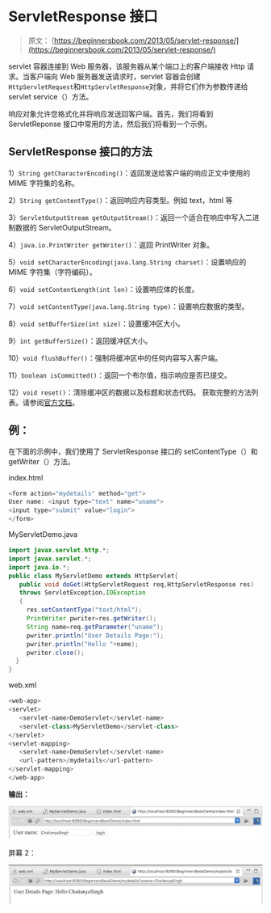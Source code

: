 # ServletResponse 接口

> 原文： [https://beginnersbook.com/2013/05/servlet-response/](https://beginnersbook.com/2013/05/servlet-response/)

servlet 容器连接到 Web 服务器，该服务器从某个端口上的客户端接收 Http 请求。当客户端向 Web 服务器发送请求时，servlet 容器会创建`HttpServletRequest`和`HttpServletResponse`对象，并将它们作为参数传递给 servlet service（）方法。

响应对象允许您格式化并将响应发送回客户端。首先，我们将看到 ServletReponse 接口中常用的方法，然后我们将看到一个示例。

## ServletResponse 接口的方法

1）`String getCharacterEncoding()`：返回发送给客户端的响应正文中使用的 MIME 字符集的名称。

2）`String getContentType()`：返回响应内容类型。例如 text，html 等

3）`ServletOutputStream getOutputStream()`：返回一个适合在响应中写入二进制数据的 ServletOutputStream。

4）`java.io.PrintWriter getWriter()`：返回 PrintWriter 对象。

5）`void setCharacterEncoding(java.lang.String charset)`：设置响应的 MIME 字符集（字符编码）。

6）`void setContentLength(int len)`：设置响应体的长度。

7）`void setContentType(java.lang.String type)`：设置响应数据的类型。

8）`void setBufferSize(int size)`：设置缓冲区大小。

9）`int getBufferSize()`：返回缓冲区大小。

10）`void flushBuffer()`：强制将缓冲区中的任何内容写入客户端。

11）`boolean isCommitted()`：返回一个布尔值，指示响应是否已提交。

12）`void reset()`：清除缓冲区的数据以及标题和状态代码。
获取完整的方法列表。请参阅[官方文档](https://docs.oracle.com/javaee/7/api/javax/servlet/ServletResponse.html)。

## 例：

在下面的示例中，我们使用了 ServletResponse 接口的 setContentType（）和 getWriter（）方法。

index.html

```java
<form action="mydetails" method="get">
User name: <input type="text" name="uname">
<input type="submit" value="login">
</form>
```

MyServletDemo.java

```java
import javax.servlet.http.*;
import javax.servlet.*;
import java.io.*;
public class MyServletDemo extends HttpServlet{
   public void doGet(HttpServletRequest req,HttpServletResponse res)
   throws ServletException,IOException
   {
     res.setContentType("text/html");
     PrintWriter pwriter=res.getWriter();
     String name=req.getParameter("uname");
     pwriter.println("User Details Page:");
     pwriter.println("Hello "+name);
     pwriter.close();
  }
}
```

web.xml

```java
<web-app>
<servlet>
   <servlet-name>DemoServlet</servlet-name>
   <servlet-class>MyServletDemo</servlet-class>
</servlet>
<servlet-mapping> 
   <servlet-name>DemoServlet</servlet-name>
   <url-pattern>/mydetails</url-pattern>
</servlet-mapping>
</web-app>
```

**输出：**

![](img/f22ca3a3c4b40673cebb5eed038d62f8.jpg)

屏幕 2：

![](img/b41e4d5c5e2d3fed8c9d7746bf41e37b.jpg)